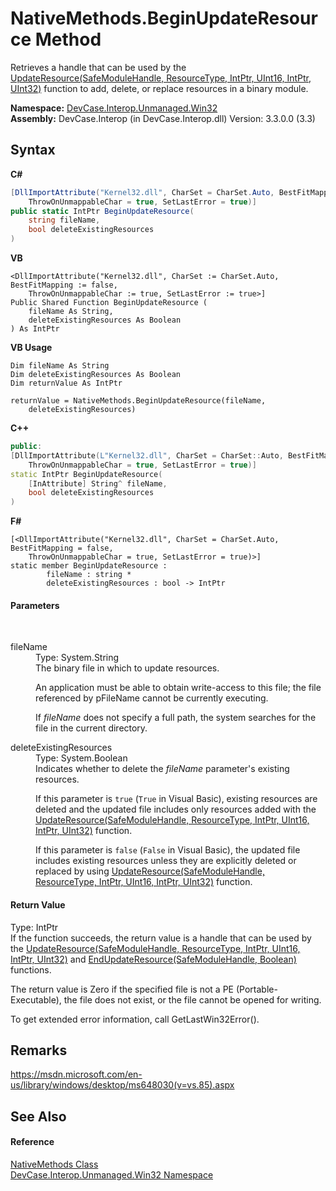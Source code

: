 # NativeMethods.BeginUpdateResource Method 
 

Retrieves a handle that can be used by the <a href="M_DevCase_Interop_Unmanaged_Win32_NativeMethods_UpdateResource">UpdateResource(SafeModuleHandle, ResourceType, IntPtr, UInt16, IntPtr, UInt32)</a> function to add, delete, or replace resources in a binary module.

**Namespace:**&nbsp;<a href="N_DevCase_Interop_Unmanaged_Win32">DevCase.Interop.Unmanaged.Win32</a><br />**Assembly:**&nbsp;DevCase.Interop (in DevCase.Interop.dll) Version: 3.3.0.0 (3.3)

## Syntax

**C#**<br />
``` C#
[DllImportAttribute("Kernel32.dll", CharSet = CharSet.Auto, BestFitMapping = false, 
	ThrowOnUnmappableChar = true, SetLastError = true)]
public static IntPtr BeginUpdateResource(
	string fileName,
	bool deleteExistingResources
)
```

**VB**<br />
``` VB
<DllImportAttribute("Kernel32.dll", CharSet := CharSet.Auto, BestFitMapping := false, 
	ThrowOnUnmappableChar := true, SetLastError := true>]
Public Shared Function BeginUpdateResource ( 
	fileName As String,
	deleteExistingResources As Boolean
) As IntPtr
```

**VB Usage**<br />
``` VB Usage
Dim fileName As String
Dim deleteExistingResources As Boolean
Dim returnValue As IntPtr

returnValue = NativeMethods.BeginUpdateResource(fileName, 
	deleteExistingResources)
```

**C++**<br />
``` C++
public:
[DllImportAttribute(L"Kernel32.dll", CharSet = CharSet::Auto, BestFitMapping = false, 
	ThrowOnUnmappableChar = true, SetLastError = true)]
static IntPtr BeginUpdateResource(
	[InAttribute] String^ fileName, 
	bool deleteExistingResources
)
```

**F#**<br />
``` F#
[<DllImportAttribute("Kernel32.dll", CharSet = CharSet.Auto, BestFitMapping = false, 
	ThrowOnUnmappableChar = true, SetLastError = true)>]
static member BeginUpdateResource : 
        fileName : string * 
        deleteExistingResources : bool -> IntPtr 

```


#### Parameters
&nbsp;<dl><dt>fileName</dt><dd>Type: System.String<br />The binary file in which to update resources. 

 An application must be able to obtain write-access to this file; the file referenced by pFileName cannot be currently executing. 

 If *fileName* does not specify a full path, the system searches for the file in the current directory.</dd><dt>deleteExistingResources</dt><dd>Type: System.Boolean<br />Indicates whether to delete the *fileName* parameter's existing resources. 

 If this parameter is `true` (`True` in Visual Basic), existing resources are deleted and the updated file includes only resources added with the <a href="M_DevCase_Interop_Unmanaged_Win32_NativeMethods_UpdateResource">UpdateResource(SafeModuleHandle, ResourceType, IntPtr, UInt16, IntPtr, UInt32)</a> function. 

 If this parameter is `false` (`False` in Visual Basic), the updated file includes existing resources unless they are explicitly deleted or replaced by using <a href="M_DevCase_Interop_Unmanaged_Win32_NativeMethods_UpdateResource">UpdateResource(SafeModuleHandle, ResourceType, IntPtr, UInt16, IntPtr, UInt32)</a> function.</dd></dl>

#### Return Value
Type: IntPtr<br />If the function succeeds, the return value is a handle that can be used by the <a href="M_DevCase_Interop_Unmanaged_Win32_NativeMethods_UpdateResource">UpdateResource(SafeModuleHandle, ResourceType, IntPtr, UInt16, IntPtr, UInt32)</a> and <a href="M_DevCase_Interop_Unmanaged_Win32_NativeMethods_EndUpdateResource">EndUpdateResource(SafeModuleHandle, Boolean)</a> functions. 

 The return value is Zero if the specified file is not a PE (Portable-Executable), the file does not exist, or the file cannot be opened for writing. 

 To get extended error information, call GetLastWin32Error().

## Remarks
<a href="https://msdn.microsoft.com/en-us/library/windows/desktop/ms648030(v=vs.85).aspx" target="_blank">https://msdn.microsoft.com/en-us/library/windows/desktop/ms648030(v=vs.85).aspx</a>

## See Also


#### Reference
<a href="T_DevCase_Interop_Unmanaged_Win32_NativeMethods">NativeMethods Class</a><br /><a href="N_DevCase_Interop_Unmanaged_Win32">DevCase.Interop.Unmanaged.Win32 Namespace</a><br />